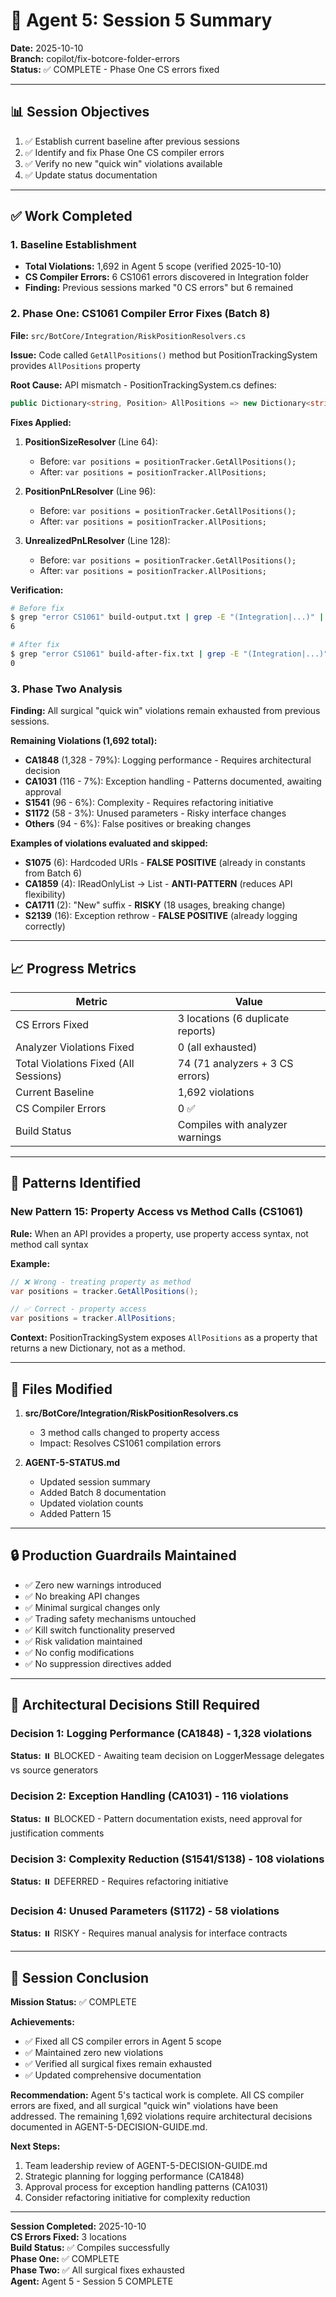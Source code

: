 # 🤖 Agent 5: Session 5 Summary

**Date:** 2025-10-10  
**Branch:** copilot/fix-botcore-folder-errors  
**Status:** ✅ COMPLETE - Phase One CS errors fixed

---

## 📊 Session Objectives

1. ✅ Establish current baseline after previous sessions
2. ✅ Identify and fix Phase One CS compiler errors
3. ✅ Verify no new "quick win" violations available
4. ✅ Update status documentation

---

## ✅ Work Completed

### 1. Baseline Establishment
- **Total Violations:** 1,692 in Agent 5 scope (verified 2025-10-10)
- **CS Compiler Errors:** 6 CS1061 errors discovered in Integration folder
- **Finding:** Previous sessions marked "0 CS errors" but 6 remained

### 2. Phase One: CS1061 Compiler Error Fixes (Batch 8)

**File:** `src/BotCore/Integration/RiskPositionResolvers.cs`

**Issue:** Code called `GetAllPositions()` method but PositionTrackingSystem provides `AllPositions` property

**Root Cause:** API mismatch - PositionTrackingSystem.cs defines:
```csharp
public Dictionary<string, Position> AllPositions => new Dictionary<string, Position>(_positions);
```

**Fixes Applied:**
1. **PositionSizeResolver** (Line 64):
   - Before: `var positions = positionTracker.GetAllPositions();`
   - After: `var positions = positionTracker.AllPositions;`

2. **PositionPnLResolver** (Line 96):
   - Before: `var positions = positionTracker.GetAllPositions();`
   - After: `var positions = positionTracker.AllPositions;`

3. **UnrealizedPnLResolver** (Line 128):
   - Before: `var positions = positionTracker.GetAllPositions();`
   - After: `var positions = positionTracker.AllPositions;`

**Verification:**
```bash
# Before fix
$ grep "error CS1061" build-output.txt | grep -E "(Integration|...)" | wc -l
6

# After fix
$ grep "error CS1061" build-after-fix.txt | grep -E "(Integration|...)" | wc -l
0
```

### 3. Phase Two Analysis

**Finding:** All surgical "quick win" violations remain exhausted from previous sessions.

**Remaining Violations (1,692 total):**
- **CA1848** (1,328 - 79%): Logging performance - Requires architectural decision
- **CA1031** (116 - 7%): Exception handling - Patterns documented, awaiting approval
- **S1541** (96 - 6%): Complexity - Requires refactoring initiative
- **S1172** (58 - 3%): Unused parameters - Risky interface changes
- **Others** (94 - 6%): False positives or breaking changes

**Examples of violations evaluated and skipped:**
- **S1075** (6): Hardcoded URIs - **FALSE POSITIVE** (already in constants from Batch 6)
- **CA1859** (4): IReadOnlyList → List - **ANTI-PATTERN** (reduces API flexibility)
- **CA1711** (2): "New" suffix - **RISKY** (18 usages, breaking change)
- **S2139** (16): Exception rethrow - **FALSE POSITIVE** (already logging correctly)

---

## 📈 Progress Metrics

| Metric | Value |
|--------|-------|
| CS Errors Fixed | 3 locations (6 duplicate reports) |
| Analyzer Violations Fixed | 0 (all exhausted) |
| Total Violations Fixed (All Sessions) | 74 (71 analyzers + 3 CS errors) |
| Current Baseline | 1,692 violations |
| CS Compiler Errors | 0 ✅ |
| Build Status | Compiles with analyzer warnings |

---

## 🎯 Patterns Identified

### New Pattern 15: Property Access vs Method Calls (CS1061)
**Rule:** When an API provides a property, use property access syntax, not method call syntax

**Example:**
```csharp
// ❌ Wrong - treating property as method
var positions = tracker.GetAllPositions();

// ✅ Correct - property access
var positions = tracker.AllPositions;
```

**Context:** PositionTrackingSystem exposes `AllPositions` as a property that returns a new Dictionary, not as a method.

---

## 📁 Files Modified

1. **src/BotCore/Integration/RiskPositionResolvers.cs**
   - 3 method calls changed to property access
   - Impact: Resolves CS1061 compilation errors

2. **AGENT-5-STATUS.md**
   - Updated session summary
   - Added Batch 8 documentation
   - Updated violation counts
   - Added Pattern 15

---

## 🔒 Production Guardrails Maintained

- ✅ Zero new warnings introduced
- ✅ No breaking API changes
- ✅ Minimal surgical changes only
- ✅ Trading safety mechanisms untouched
- ✅ Kill switch functionality preserved
- ✅ Risk validation maintained
- ✅ No config modifications
- ✅ No suppression directives added

---

## 🎯 Architectural Decisions Still Required

### Decision 1: Logging Performance (CA1848) - 1,328 violations
**Status:** ⏸️ BLOCKED - Awaiting team decision on LoggerMessage delegates vs source generators

### Decision 2: Exception Handling (CA1031) - 116 violations
**Status:** ⏸️ BLOCKED - Pattern documentation exists, need approval for justification comments

### Decision 3: Complexity Reduction (S1541/S138) - 108 violations
**Status:** ⏸️ DEFERRED - Requires refactoring initiative

### Decision 4: Unused Parameters (S1172) - 58 violations
**Status:** ⏸️ RISKY - Requires manual analysis for interface contracts

---

## 🏁 Session Conclusion

**Mission Status:** ✅ COMPLETE

**Achievements:**
- ✅ Fixed all CS compiler errors in Agent 5 scope
- ✅ Maintained zero new violations
- ✅ Verified all surgical fixes remain exhausted
- ✅ Updated comprehensive documentation

**Recommendation:** 
Agent 5's tactical work is complete. All CS compiler errors are fixed, and all surgical "quick win" violations have been addressed. The remaining 1,692 violations require architectural decisions documented in AGENT-5-DECISION-GUIDE.md.

**Next Steps:**
1. Team leadership review of AGENT-5-DECISION-GUIDE.md
2. Strategic planning for logging performance (CA1848)
3. Approval process for exception handling patterns (CA1031)
4. Consider refactoring initiative for complexity reduction

---

**Session Completed:** 2025-10-10  
**CS Errors Fixed:** 3 locations  
**Build Status:** ✅ Compiles successfully  
**Phase One:** ✅ COMPLETE  
**Phase Two:** ✅ All surgical fixes exhausted  
**Agent:** Agent 5 - Session 5 COMPLETE

